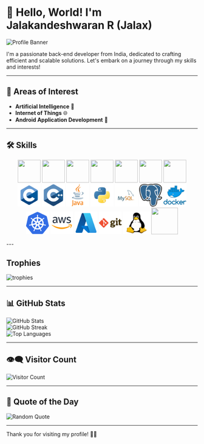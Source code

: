 # 👋 Hello, World! I'm Jalakandeshwaran R (Jalax)

![Profile Banner](https://i.giphy.com/media/v1.Y2lkPTc5MGI3NjExcm13bzlpMWQxYmxiczV1dXZycmR2Y25vaWFuZGU4dngxNzBtZnM1MiZlcD12MV9pbnRlcm5hbF9naWZfYnlfaWQmY3Q9Zw/iIqmM5tTjmpOB9mpbn/giphy.gif)

I'm a passionate back-end developer from India, dedicated to crafting efficient and scalable solutions. Let's embark on a journey through my skills and interests!

---

## 🚀 Areas of Interest
- **Artificial Intelligence** 🤖
- **Internet of Things** 🌐
- **Android Application Development** 📱

---

## 🛠️ Skills

<p align="center">
    <img height="60" width="60" src="https://www.vectorlogo.zone/logos/springio/springio-icon.svg"/>
    <img height="60" width="60" src="https://www.vectorlogo.zone/logos/golang/golang-icon.svg"/>
    <img height="60" width="60" src="https://www.vectorlogo.zone/logos/oracle/oracle-icon.svg"/>
    <img height="60" width="60" src="https://www.vectorlogo.zone/logos/rabbitmq/rabbitmq-icon.svg"/>
    <img height="60" width="60" src="https://www.vectorlogo.zone/logos/apache_kafka/apache_kafka-icon.svg"/>
    <img height="60" width="60" src="https://www.vectorlogo.zone/logos/prometheusio/prometheusio-icon.svg"/>
    <img height="60" width="60" src="https://www.vectorlogo.zone/logos/grafana/grafana-icon.svg"/>
    <img height="60" width="60" src="https://raw.githubusercontent.com/github/explore/80688e429a7d4ef2fca1e82350fe8e3517d3494d/topics/c/c.png" />
    <img height="60" width="60" src="https://raw.githubusercontent.com/github/explore/80688e429a7d4ef2fca1e82350fe8e3517d3494d/topics/cpp/cpp.png" />
    <img height="60" width="60" src="https://raw.githubusercontent.com/github/explore/80688e429a7d4ef2fca1e82350fe8e3517d3494d/topics/java/java.png" />
    <img height="60" width="60" src="https://raw.githubusercontent.com/github/explore/80688e429a7d4ef2fca1e82350fe8e3517d3494d/topics/python/python.png" />
    <img height="60" width="60" src="https://raw.githubusercontent.com/github/explore/80688e429a7d4ef2fca1e82350fe8e3517d3494d/topics/mysql/mysql.png" />
    <img height="60" width="60" src="https://raw.githubusercontent.com/github/explore/80688e429a7d4ef2fca1e82350fe8e3517d3494d/topics/postgresql/postgresql.png"/> 
    <img height="60" width="60" src="https://raw.githubusercontent.com/github/explore/80688e429a7d4ef2fca1e82350fe8e3517d3494d/topics/docker/docker.png" />
    <img height="60" width="60" src="https://raw.githubusercontent.com/github/explore/80688e429a7d4ef2fca1e82350fe8e3517d3494d/topics/kubernetes/kubernetes.png" />
    <img height="60" width="60" src="https://raw.githubusercontent.com/github/explore/80688e429a7d4ef2fca1e82350fe8e3517d3494d/topics/aws/aws.png"/>
    <img height="60" width="60" src="https://raw.githubusercontent.com/github/explore/80688e429a7d4ef2fca1e82350fe8e3517d3494d/topics/azure/azure.png"/>
    <img height="60" width="60" src="https://raw.githubusercontent.com/github/explore/80688e429a7d4ef2fca1e82350fe8e3517d3494d/topics/git/git.png"/>
    <img height="60" width="70" src="https://raw.githubusercontent.com/github/explore/main/topics/linux/linux.png"/>
    <img height="70" width="70" src="https://raw.githubusercontent.com/flutter/website/master/src/_assets/image/flutter-lockup-bg.jpg"/> 
   
</p>
---

## Trophies

<p align="left">
<img src="https://github-profile-trophy.vercel.app/?username=DevJalax&row=2&column=3&margin-w=8&margin-h=8" alt="trophies" />
</p>

---

## 📊 GitHub Stats

![GitHub Stats](https://github-readme-stats.vercel.app/api?username=DevJalax&theme=radical&hide_border=false&include_all_commits=true&count_private=true)  
![GitHub Streak](https://github-readme-streak-stats.herokuapp.com/?user=DevJalax&theme=radical&hide_border=false)  
![Top Languages](https://github-readme-stats.vercel.app/api/top-langs/?username=DevJalax&theme=radical&hide_border=false&include_all_commits=true&count_private=true&layout=compact)

---

## 👁️‍🗨️ Visitor Count
![Visitor Count](https://profile-counter.glitch.me/DevJalax/count.svg)

---

## 💬 Quote of the Day
![Random Quote](https://quotes-github-readme.vercel.app/api?type=horizontal&theme=radical)

---

Thank you for visiting my profile! 🚀✨
